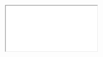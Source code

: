 <div class="embed-responsive embed-responsive-16by9">
  <iframe class="embed-responsive-item" src="//www.youtube.com/embed/otJ2gHb6a6c" allowfullscreen></iframe>
</div>
